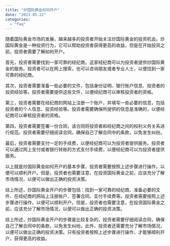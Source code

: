 ```yaml
---
title: "炒国际黄金如何开户"
date: "2023-03-22"
categories: 
  - "faq"
---
```


随着国际黄金市场的发展，越来越多的投资者开始关注炒国际黄金的投资机会。炒国际黄金是一种投资行为，它可以帮助投资者获得更高的收益，但是在开始投资之前，投资者需要了解如何开户。

首先，投资者需要找到一家可靠的经纪商，这家经纪商可以为投资者提供炒国际黄金的服务。投资者可以在网上搜索，也可以咨询朋友或者专业人士，以便找到一家可靠的经纪商。

其次，投资者需要准备一些必要的文件，包括身份证明、银行账户信息、投资者的投资经验等。投资者需要提供这些文件，以便经纪商可以审核投资者的资格。

第三，投资者需要在经纪商的网站上注册一个账户，并填写一些必要的信息，包括投资者的个人信息、投资经验等。投资者需要确保所提供的信息是准确的，以便经纪商可以审核投资者的资格。

第四，投资者需要签署一份合同，该合同将投资者和经纪商之间的权利义务关系进行规范。投资者需要仔细阅读合同，确保自己了解合同中的条款，以免发生纠纷。

最后，投资者需要支付一定的手续费，以便经纪商可以为投资者提供服务。投资者可以通过网上支付或者银行转账的方式支付手续费，以便经纪商可以为投资者提供服务。

以上就是炒国际黄金如何开户的基本步骤，投资者需要按照上述步骤进行操作，以便可以顺利开户。但是，投资者也需要注意，在投资国际黄金之前，应该充分了解市场情况，以便可以做出正确的投资决策。

综上所述，炒国际黄金开户的步骤包括：找到一家可靠的经纪商、准备必要的文件、在经纪商的网站上注册账户、签署合同、支付手续费等。投资者需要按照上述步骤进行操作，以便可以顺利开户。但是，投资者也需要注意，在投资国际黄金之前，应该充分了解市场情况，以便可以做出正确的投资决策。

综上所述，炒国际黄金开户的步骤是比较复杂的，投资者需要仔细阅读合同，确保自己了解合同中的条款，以免发生纠纷。此外，投资者还需要充分了解市场情况，以便可以做出正确的投资决策。只有投资者按照上述步骤进行操作，才能够顺利开户，获得更高的收益。
